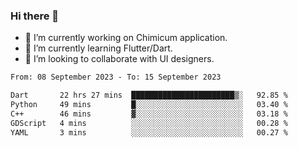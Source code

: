 ### Hi there 👋

<!--
**devcat37/devcat37** is a ✨ _special_ ✨ repository because its `README.md` (this file) appears on your GitHub profile.-->


- 🔭 I’m currently working on Chimicum application.
- 🌱 I’m currently learning Flutter/Dart.
- 👯 I’m looking to collaborate with UI designers.
<!-- - 🤔 I’m looking for help with ... -->

<!--START_SECTION:waka-->

```txt
From: 08 September 2023 - To: 15 September 2023

Dart       22 hrs 27 mins  ███████████████████████▒░   92.85 %
Python     49 mins         █░░░░░░░░░░░░░░░░░░░░░░░░   03.40 %
C++        46 mins         ▓░░░░░░░░░░░░░░░░░░░░░░░░   03.18 %
GDScript   4 mins          ░░░░░░░░░░░░░░░░░░░░░░░░░   00.28 %
YAML       3 mins          ░░░░░░░░░░░░░░░░░░░░░░░░░   00.27 %
```

<!--END_SECTION:waka-->
